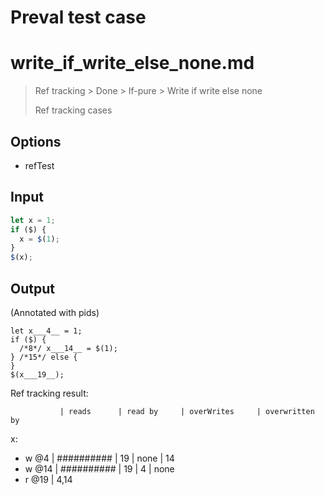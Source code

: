 # Preval test case

# write_if_write_else_none.md

> Ref tracking > Done > If-pure > Write if write else none
>
> Ref tracking cases

## Options

- refTest

## Input

`````js filename=intro
let x = 1;
if ($) {
  x = $(1);
}
$(x);
`````

## Output

(Annotated with pids)

`````filename=intro
let x___4__ = 1;
if ($) {
  /*8*/ x___14__ = $(1);
} /*15*/ else {
}
$(x___19__);
`````

Ref tracking result:

               | reads      | read by     | overWrites     | overwritten by
x:
  - w @4       | ########## | 19          | none           | 14
  - w @14      | ########## | 19          | 4              | none
  - r @19      | 4,14
